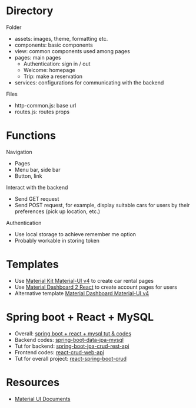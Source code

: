 # Directory

Folder

- assets: images, theme, formatting etc.
- components: basic components
- view: common components used among pages
- pages: main pages
  - Authentication: sign in / out
  - Welcome: homepage
  - Trip: make a reservation
- services: configurations for communicating with the backend

Files

- http-common.js: base url
- routes.js: routes props

# Functions

Navigation

- Pages
- Menu bar, side bar
- Button, link

Interact with the backend

- Send GET request
- Send POST request, for example, display suitable cars for users by their preferences (pick up location, etc.)

Authentication

- Use local storage to achieve remember me option
- Probably workable in storing token

# Templates

- Use [Material Kit Material-UI v4](https://www.creative-tim.com/product/material-kit-material-ui-v4) to create car rental pages
- Use  [Material Dashboard 2 React](https://www.creative-tim.com/product/material-dashboard-react#) to create account pages for users
- Alternative template [Material Dashboard Material-UI v4](https://www.creative-tim.com/product/material-dashboard-material-ui-v4)

# Spring boot + React + MySQL

- Overall: [spring boot + react + mysql tut & codes](https://www.githubcode.com/spring-boot-react-project-github/#Springboot_React_MySQL)
- Backend codes: [spring-boot-data-jpa-mysql](https://github.com/bezkoder/spring-boot-data-jpa-mysql)
- Tut for backend: [spring-boot-jpa-crud-rest-api](https://www.bezkoder.com/spring-boot-jpa-crud-rest-api/)
- Frontend codes: [react-crud-web-api](https://github.com/bezkoder/react-crud-web-api)
- Tut for overall project: [react-spring-boot-crud](https://www.bezkoder.com/react-spring-boot-crud/)

# Resources

- [Material UI Documents](https://mui.com/material-ui/getting-started/installation/)
